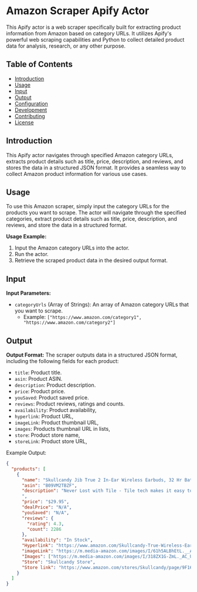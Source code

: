 # Amazon Scraper Apify Actor

This Apify actor is a web scraper specifically built for extracting product information from Amazon based on category URLs. It utilizes Apify's powerful web scraping capabilities and Python to collect detailed product data for analysis, research, or any other purpose.

## Table of Contents

- [Introduction](#introduction)
- [Usage](#usage)
- [Input](#input)
- [Output](#output)
- [Configuration](#configuration)
- [Development](#development)
- [Contributing](#contributing)
- [License](#license)

## Introduction

This Apify actor navigates through specified Amazon category URLs, extracts product details such as title, price, description, and reviews, and stores the data in a structured JSON format. It provides a seamless way to collect Amazon product information for various use cases.

## Usage

To use this Amazon scraper, simply input the category URLs for the products you want to scrape. The actor will navigate through the specified categories, extract product details such as title, price, description, and reviews, and store the data in a structured format.

**Usage Example:**
1. Input the Amazon category URLs into the actor.
2. Run the actor.
3. Retrieve the scraped product data in the desired output format.

## Input

**Input Parameters:**
- `categoryUrls` (Array of Strings): An array of Amazon category URLs that you want to scrape.
  - Example: `["https://www.amazon.com/category1", "https://www.amazon.com/category2"]`

## Output

**Output Format:**
The scraper outputs data in a structured JSON format, including the following fields for each product:
- `title`: Product title.
- `asin`: Product ASIN.
- `description`: Product description.
- `price`: Product price.
- `youSaved`: Product saved price.
- `reviews`: Product reviews, ratings and counts.
- `availability`: Product availability,
- `hyperlink`: Product URL,
- `imageLink`: Product thumbnail URL,
- `images`: Products thumbnail URL in lists,
- `store`: Product store name,
- `storeLink`: Product store URL,


Example Output:
```json
{
  "products": [
    {
      "name": "Skullcandy Jib True 2 In-Ear Wireless Earbuds, 32 Hr Battery, Microphone, Works with iPhone Android and Bluetooth Devices - Black",
      "asin": "B09VM2TBZF",
      "description": "Never Lost with Tile - Tile tech makes it easy to track down either earbuds if you ever misplace one. Just download the Tile app and simply 'ring' for your buds. Use Either Bud Solo - Jib True 2 features solo mode, which enables you to use either earbuds separately to take calls or listen to music. Enjoy Fearlessly - With an IPX4 rating, Jib True 2 can handle a little rain during your outdoor adventure. 33 Hours of Power - With Jib True 2, you can experience longer-lasting listening sessions without worry. Enjoy wireless freedom with 24 hours of power in the case and 9 hours in the earbuds. Buy with Confidence - 1 year US warranty included.
      ",
      "price": "$29.95",
      "dealPrice": "N/A",
      "youSaved": "N/A",
      "reviews": {
        "rating": 4.3,
        "count": 2286
      },
      "availability": "In Stock",
      "Hyperlink": "https://www.amazon.com/Skullcandy-True-Wireless-Ear-Earbuds/dp/B09VM2TBZF",
      "imageLink": "https://m.media-amazon.com/images/I/61h5ALBhEtL.__AC_SX300_SY300_QL70_ML2_.jpg",
      "Images": ["https://m.media-amazon.com/images/I/318ZX1G-ZmL._AC_US40_.jpg", "https://m.media-amazon.com/images/I/31jlRyzHkZL._AC_US40_.jpg", "https://m.media-amazon.com/images/I/312lsbggTQL._AC_US40_.jpg", "https://m.media-amazon.com/images/I/419SPoM3U3L._AC_US40_.jpg", "https://m.media-amazon.com/images/I/41DKKeaOe6L._AC_US40_.jpg", "https://m.media-amazon.com/images/I/41D7WcHT+AL._AC_US40_.jpg", "https://m.media-amazon.com/images/I/41Q97yInqUL.SS40_BG85,85,85_BR-120_PKdp-play-icon-overlay__.jpg", "https://images-na.ssl-images-amazon.com/images/G/01/x-locale/common/transparent-pixel._V192234675_.gif"],
      "Store": "Skullcandy Store",
      "Store link": "https://www.amazon.com/stores/Skullcandy/page/9F16B940-F912-43FE-888C-5BB1B86337A9?ref_=ast_bln",
    }
  ]
}
